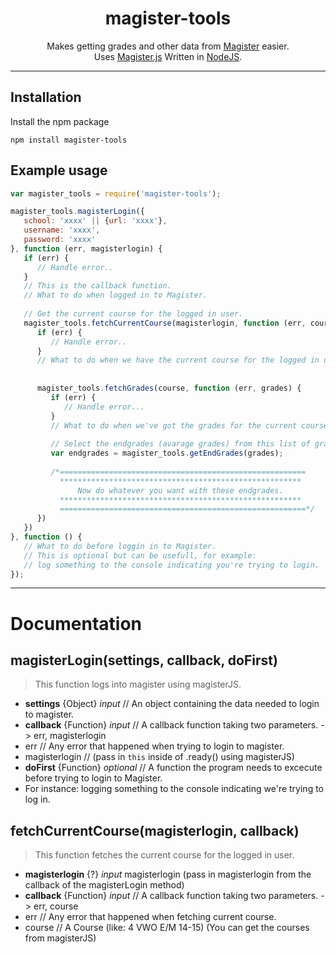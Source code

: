 <h1 align="center">magister-tools</h1>
<p align="center">
   Makes getting grades and other data from <a href="http://www.schoolmaster.nl/">Magister</a> easier. <br>
  Uses <a href="https://github.com/simplyGits/MagisterJS">Magister.js</a> Written in <a href="https://nodejs.org/">NodeJS</a>.
</p>

---

## Installation
Install the npm package
```
npm install magister-tools 
```

## Example usage 
```js
var magister_tools = require('magister-tools');

magister_tools.magisterLogin({
   school: 'xxxx' || {url: 'xxxx'},
   username: 'xxxx',
   password: 'xxxx'
}, function (err, magisterlogin) {
   if (err) {
      // Handle error..
   }
   // This is the callback function. 
   // What to do when logged in to Magister.
   
   // Get the current course for the logged in user.
   magister_tools.fetchCurrentCourse(magisterlogin, function (err, course) {
      if (err) {
         // Handle error..
      }   
      // What to do when we have the current course for the logged in user.
      
      
      magister_tools.fetchGrades(course, function (err, grades) {
         if (err) {
            // Handle error...
         }
         // What to do when we've got the grades for the current course of the logged in user.
         
         // Select the endgrades (avarage grades) from this list of grades.
         var endgrades = magister_tools.getEndGrades(grades);
         
         /*=======================================================
           ******************************************************
               Now do whatever you want with these endgrades.
           ******************************************************
           =======================================================*/ 
      })
   })
}, function () { 
   // What to do before loggin in to Magister.
   // This is optional but can be usefull, for example: 
   // log something to the console indicating you're trying to login.
});
```
---

# Documentation
## **magisterLogin(settings, callback, doFirst)**  
> This function logs into magister using magisterJS.

* **settings** {Object} *input* // An object containing the data needed to login to magister.
* **callback** {Function} *input* // A callback function taking two parameters. -> err, magisterlogin
 * err // Any error that happened when trying to login to magister.
 * magisterlogin // (pass in `this` inside of .ready() using magisterJS)
* **doFirst** {Function} *optional* // A function the program needs to excecute before trying to login to Magister.
 * For instance: logging something to the console indicating we're trying to log in.

## fetchCurrentCourse(magisterlogin, callback)
> This function fetches the current course for the logged in user.

* **magisterlogin** {?} *input* magisterlogin (pass in magisterlogin from the callback of the magisterLogin method)
* **callback** {Function} *input* // A callback function taking two parameters. -> err, course
 * err // Any error that happened when fetching current course.
 * course // A Course (like: 4 VWO E/M 14-15) (You can get the courses from magisterJS)

